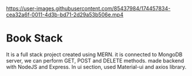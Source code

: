 
https://user-images.githubusercontent.com/85437984/174457834-cea32a6f-0011-4d3b-bd71-2d29a53b506e.mp4

# Book Stack

It is a full stack project created using MERN. it is connected to MongoDB server, we can perform GET, POST and  DELETE methods. made backend with NodeJS and Express. In ui section,  used Material-ui and axios library. 


